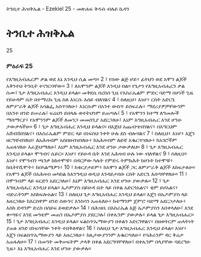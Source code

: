 ﻿
 ትንቢተ ሕዝቅኤል - Ezekiel 25 - መጽሐፍ ቅዱስ ብሉይ ኪዳን
# ትንቢተ ሕዝቅኤል
25
### ምዕራፍ 25
የእግዚአብሔርም ቃል ወደ እኔ እንዲህ ሲል መጣ።
2 ፤ የሰው ልጅ ሆይ፥ ፊትህን ወደ አሞን ልጆች አቅንተህ ትንቢት ተናገርባቸው።
3 ፤ ለአሞንም ልጆች እንዲህ በል። የጌታን የእግዚአብሔርን ቃል ስሙ፤ ጌታ እግዚአብሔር እንዲህ ይላል። መቅደሴ በረከሰ ጊዜ የእስራኤልም ምድር ባድማ በሆነች ጊዜ የይሁዳም ቤት በተማረኩ ጊዜ ስለ እነርሱ እሰይ ብለሃልና
4 ፤ ስለዚህ፥ እነሆ፥ ርስት አድርጌ ለምሥራቅ ልጆች አሳልፌ አሰጥሃለሁ፥ እነርሱም በአንተ ውስጥ ይሰፍራሉ፥ ማደሪያዎቻቸውንም በአንተ ዘንድ ይሠራሉ፤ ፍሬህን ይበላሉ ወተትህንም ይጠጣሉ፤
5 ፤ የአሞንን ከተማ ለግመሎች ማሰማርያ፥ የአሞንንም ልጆች ለመንጋ መመሰጊያ አደርጋለሁ፤ እኔም እግዚአብሔር እንደ ሆንሁ ታውቃላችሁ።
6 ፤ ጌታ እግዚአብሔር እንዲህ ይላልና። በእጅህ አጨብጭበሃልና፥ በእግርህም አሸብሽበሃልና፥ በእስራኤልም ምድር ላይ በነፍስህ ንቀት ሁሉ ደስ ብሎሃልና
7 ፤ ስለዚህ፥ እነሆ፥ እጄን ዘርግቼብሃለህ፥ ለአሕዛብም አስበዘብዝሃለሁ፥ ከአሕዛብም ለይቼ እቈርጥሃለሁ፥ ከአገሮችም አጠፋሃለሁ እፈጅህማለሁ፤ እኔም እግዚአብሔር እንደ ሆንሁ ታውቃለህ።
8 ፤ ጌታ እግዚአብሔር እንዲህ ይላል። ሞዓብና ሴይር። እነሆ፥ የይሁዳ ቤት እንደ አሕዛብ ሁሉ ነው ብለዋልና
9 ፤ ስለዚህ፥ እነሆ፥ የሞዓብን ጫንቃ ከከተሞቹ፥ በዳርቻው ካሉት የምድሩ ትምክሕት ከሆኑት ከተሞቹ፥ ከቤትየሺሞት፥ ከበኣልሜዎን፥
10 ፤ ከቂርያታይም፥ ከአሞን ልጆች ጋር ለምሥራቅ ልጆች እከፍታለሁ። የአሞን ልጆች በአሕዛብ መካከል ከእንግዲህ ወዲህ እንዳይታሰቡ ርስት አድርጌ እሰጣቸዋለሁ።
11 ፤ በሞዓብም ላይ ፍርድን አደርጋለሁ፤ እኔም እግዚአብሔር እንደ ሆንሁ ያውቃሉ።
12 ፤ ጌታ እግዚአብሔር እንዲህ ይላል። ኤዶምያስ በይሁዳ ቤት ላይ በቀል አድርጎአልና፥ ቂም ይዞአልና፥ ብድራትንም አስከፍሎአልና
13 ፤ ስለዚህ ጌታ እግዚአብሔር እንዲህ ይላል። እጄን በኤዶምያስ ላይ እዘረጋለሁ ከእርስዋም ዘንድ ሰውንና እንስሳን አጠፋለሁ፥ ከቴማንም ጀምሮ ባድማ አደርጋታለሁ፥ እስከ ድዳንም ድረስ በሰይፍ ይወድቃሉ።
14 ፤ በሕዝቤ በእስራኤል እጅ ኤዶምያስን እበቀላለሁ፤ እንደ ቍጣዬና እንደ መዓቴም መጠን በኤዶምያስ ያደርጋሉ፤ በቀሌንም ያውቃሉ፥ ይላል ጌታ እግዚአብሔር።
15 ፤ ጌታ እግዚአብሔር እንዲህ ይላል። ፍልስጥኤማውያን በቀልን አድርገዋልና፥ በዘወትርም ጠላትነት ያጠፉ ዘንድ በነፍሳቸው ንቀት ተበቅለዋልና
16 ፤ ስለዚህ ጌታ እግዚአብሔር እንዲህ ይላል። እነሆ፥ እጄን በፍልስጥኤማውያን ላይ እዘረጋለሁ፥ ከሊታውያንንም እቈርጣለሁ፥ የባሕሩንም ዳር ቅሬታ አጠፋለሁ።
17 ፤ በመዓት መቅሠፍትም ታላቅ በቀል አደርግባቸዋለሁ፤ በቀሌንም በላያቸው ባደረግሁ ጊዜ፥ እኔ እግዚአብሔር እንደ ሆንሁ ያውቃሉ። 
